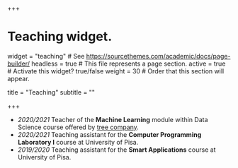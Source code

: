 +++
# Teaching widget.
widget = "teaching"  # See https://sourcethemes.com/academic/docs/page-builder/
headless = true  # This file represents a page section.
active = true  # Activate this widget? true/false
weight = 30  # Order that this section will appear.

title = "Teaching"
subtitle = ""

+++
* _2020/2021_ Teacher of the **Machine Learning** module within Data Science course offered by [tree company](https://tree.it/corso-data-science-machine-learning/).
* _2020/2021_ Teaching assistant for the **Computer Programming Laboratory I** course at University of Pisa.
* _2019/2020_ Teaching assistant for the **Smart Applications** course at University of Pisa.

